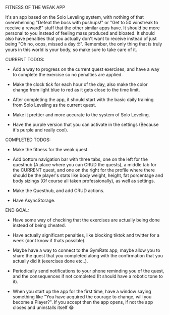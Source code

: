 FITNESS OF THE WEAK APP

It's an app based on the Solo Leveling system, with nothing of that overwhelming "Defeat the boss with pushups!" or "Get to 50 winstreak to receive a reward!" stuff that the other similar apps have. It should be more personal to you instead of feeling mass produced and bloated. It should also have penalties that you actually don't want to receive instead of just being "Oh no, oops, missed a day 🤓". Remember, the only thing that is truly yours in this world is your body, so make sure to take care of it.

CURRENT TODOS:

- Add a way to progress on the current quest exercises, and have a way to complete the exercise so no penalties are applied.

- Make the clock tick for each hour of the day, also make the color change from light blue to red as it gets close to the time limit.

- After completing the app, it should start with the basic daily training from Solo Leveling as the current quest.

- Make it prettier and more accurate to the system of Solo Leveling.

- Have the purple version that you can activate in the settings (Because it's purple and really cool).

COMPLETED TODOS:

- Make the fitness for the weak quest.

- Add bottom navigation bar with three tabs, one on the left for the questhub (A place where you can CRUD the quests), a middle tab for the CURRENT quest, and one on the right for the profile where there should be the player's stats like body weight, height, fat porcentage and body sizings (Of course all taken professionally), as well as settings.

- Make the Questhub, and add CRUD actions.

- Have AsyncStorage.

END GOAL:

- Have some way of checking that the exercises are actually being done instead of being cheated.

- Have actually significant penalties, like blocking tiktok and twitter for a week (dont know if thats possible).

- Maybe have a way to connect to the GymRats app, maybe allow you to share the quest that you completed along with the confirmation that you actually did it (exercises done etc..).

- Periodically send notifications to your phone reminding you of the quest, and the consequences if not completed (It should have a robotic tone to it).

- When you start up the app for the first time, have a window saying something like "You have acquired the courage to change, will you become a Player?". If you accept then the app opens, if not the app closes and uninstalls itself 😂
